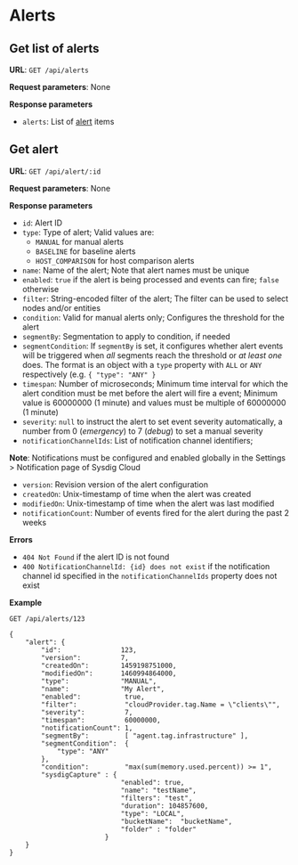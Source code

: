 # Alerts

## Get list of alerts

**URL**: `GET /api/alerts`

**Request parameters**: None

**Response parameters**

* `alerts`: List of [alert](alerts.md#get-alert) items


## Get alert

**URL**: `GET /api/alert/:id`

**Request parameters**: None

**Response parameters**

* `id`: Alert ID
* `type`: Type of alert; Valid values are:
  * `MANUAL` for manual alerts
  * `BASELINE` for baseline alerts
  * `HOST_COMPARISON` for host comparison alerts
* `name`: Name of the alert; Note that alert names must be unique
* `enabled`: `true` if the alert is being processed and events can fire; `false` otherwise
* `filter`: String-encoded filter of the alert; The filter can be used to select nodes and/or entities
* `condition`: Valid for manual alerts only; Configures the threshold for the alert
* `segmentBy`: Segmentation to apply to condition, if needed
* `segmentCondition`: If `segmentBy` is set, it configures whether alert events will be triggered when *all* segments reach the threshold or *at least one* does. The format is an object with a `type` property with `ALL` or `ANY` respectively (e.g. `{ "type": "ANY" }`
* `timespan`: Number of microseconds; Minimum time interval for which the alert condition must be met before the alert will fire a event; Minimum value is 60000000 (1 minute) and values must be multiple of 60000000 (1 minute)
* `severity`: `null` to instruct the alert to set event severity automatically, a number from 0 (_emergency_) to 7 (_debug_) to set a manual severity
* `notificationChannelIds`: List of notification channel identifiers; 

**Note**: Notifications must be configured and enabled globally in the Settings > Notification page of Sysdig Cloud
* `version`: Revision version of the alert configuration
* `createdOn`: Unix-timestamp of time when the alert was created
* `modifiedOn`: Unix-timestamp of time when the alert was last modified
* `notificationCount`: Number of events fired for the alert during the past 2 weeks

**Errors**

* `404 Not Found` if the alert ID is not found
* `400 NotificationChannelId: {id} does not exist` if the notification channel id specified in the `notificationChannelIds` property does not exist

**Example**

```
GET /api/alerts/123

{
    "alert": {
        "id":               123,
        "version":          7,
        "createdOn":        1459198751000,
        "modifiedOn":       1460994864000,
        "type":             "MANUAL",
        "name":             "My Alert",
        "enabled":           true,
        "filter":            "cloudProvider.tag.Name = \"clients\"",
        "severity":          7,
        "timespan":          60000000,
        "notificationCount": 1,
        "segmentBy":         [ "agent.tag.infrastructure" ],
        "segmentCondition":  {
            "type": "ANY"
        },
        "condition":         "max(sum(memory.used.percent)) >= 1",
        "sysdigCapture" : {
                            "enabled": true,
                            "name": "testName",
                            "filters": "test",
                            "duration": 104857600,
                            "type": "LOCAL",
                            "bucketName":  "bucketName",
                            "folder" : "folder"
                        }
    }
}
```
